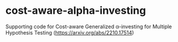 # cost-aware-alpha-investing
Supporting code for Cost-aware Generalized α-investing for Multiple Hypothesis Testing (https://arxiv.org/abs/2210.17514)
